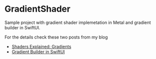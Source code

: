# GradientShader

Sample project with gradient shader implemetation in Metal and gradient builder in SwiftUI.

For the details check these two posts from my blog

- [Shaders Explained: Gradients](https://mtldoc.com/metal/2022/08/04/shaders-explained-gradients.html])
- [Gradient Builder in SwiftUI](https://mtldoc.com/swift/2022/08/05/swiftui-gradient-builder.html)
